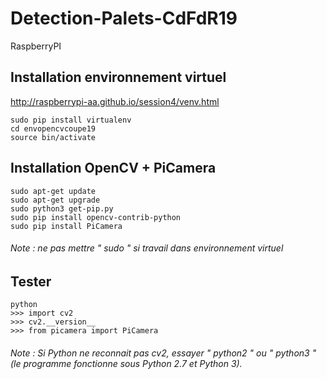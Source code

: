# Detection-Palets-CdFdR19

RaspberryPI

## Installation environnement virtuel
http://raspberrypi-aa.github.io/session4/venv.html

```
sudo pip install virtualenv
cd envopencvcoupe19
source bin/activate
```

## Installation OpenCV + PiCamera

```
sudo apt-get update
sudo apt-get upgrade
sudo python3 get-pip.py
sudo pip install opencv-contrib-python
sudo pip install PiCamera
```

###### Note : ne pas mettre " sudo " si travail dans environnement virtuel

## Tester

```
python
>>> import cv2
>>> cv2.__version__
>>> from picamera import PiCamera
```

###### Note : Si Python ne reconnait pas cv2, essayer " python2 " ou " python3 " (le programme fonctionne sous Python 2.7 et Python 3).
